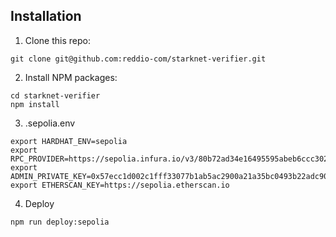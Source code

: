 ## Installation

1. Clone this repo:

```console
git clone git@github.com:reddio-com/starknet-verifier.git
```

2. Install NPM packages:

```console
cd starknet-verifier
npm install
```

3. .sepolia.env

```console
export HARDHAT_ENV=sepolia
export RPC_PROVIDER=https://sepolia.infura.io/v3/80b72ad34e16495595abeb6ccc30255a
export ADMIN_PRIVATE_KEY=0x57ecc1d002c1fff33077b1ab5ac2900a21a35bc0493b22adc9003967080bb245
export ETHERSCAN_KEY=https://sepolia.etherscan.io
```


4. Deploy

```console
npm run deploy:sepolia
```
